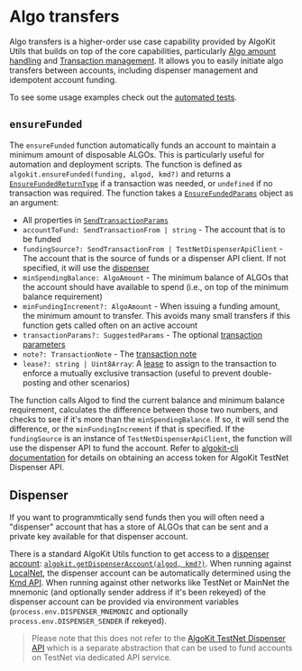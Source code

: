 # Algo transfers

Algo transfers is a higher-order use case capability provided by AlgoKit Utils that builds on top of the core capabilities, particularly [Algo amount handling](./amount.md) and [Transaction management](./transaction.md). It allows you to easily initiate algo transfers between accounts, including dispenser management and idempotent account funding.

To see some usage examples check out the [automated tests](../../src/transfer.spec.ts).

## `ensureFunded`

The `ensureFunded` function automatically funds an account to maintain a minimum amount of disposable ALGOs. This is particularly useful for automation and deployment scripts. The function is defined as `algokit.ensureFunded(funding, algod, kmd?)` and returns a [`EnsureFundedReturnType`](../code/interfaces/types_transfer.EnsureFundedReturnType.md) if a transaction was needed, or `undefined` if no transaction was required. The function takes a [`EnsureFundedParams`](../code/interfaces/types_transfer.EnsureFundedParams.md) object as an argument:

- All properties in [`SendTransactionParams`](./transaction.md#sendtransactionparams)
- `accountToFund: SendTransactionFrom | string` - The account that is to be funded
- `fundingSource?: SendTransactionFrom | TestNetDispenserApiClient` - The account that is the source of funds or a dispenser API client. If not specified, it will use the [dispenser](./account.md#dispenser)
- `minSpendingBalance: AlgoAmount` - The minimum balance of ALGOs that the account should have available to spend (i.e., on top of the minimum balance requirement)
- `minFundingIncrement?: AlgoAmount` - When issuing a funding amount, the minimum amount to transfer. This avoids many small transfers if this function gets called often on an active account
- `transactionParams?: SuggestedParams` - The optional [transaction parameters](./transaction.md#transaction-params)
- `note?: TransactionNote` - The [transaction note](./transaction.md#transaction-notes)
- `lease?: string | Uint8Array`: A [lease](https://developer.algorand.org/articles/leased-transactions-securing-advanced-smart-contract-design/) to assign to the transaction to enforce a mutually exclusive transaction (useful to prevent double-posting and other scenarios)

The function calls Algod to find the current balance and minimum balance requirement, calculates the difference between those two numbers, and checks to see if it's more than the `minSpendingBalance`. If so, it will send the difference, or the `minFundingIncrement` if that is specified. If the `fundingSource` is an instance of `TestNetDispenserApiClient`, the function will use the dispenser API to fund the account. Refer to [algokit-cli documentation](https://github.com/algorandfoundation/algokit-cli/blob/main/docs/features/dispenser.md#ci-access-token) for details on obtaining an access token for AlgoKit TestNet Dispenser API.

## Dispenser

If you want to programmtically send funds then you will often need a "dispenser" account that has a store of ALGOs that can be sent and a private key available for that dispenser account.

There is a standard AlgoKit Utils function to get access to a [dispenser account](./account.md#accounts): [`algokit.getDispenserAccount(algod, kmd?)`](../code/modules/index.md#getdispenseraccount). When running against [LocalNet](https://github.com/algorandfoundation/algokit-cli/blob/main/docs/features/localnet.md), the dispenser account can be automatically determined using the [Kmd API](https://developer.algorand.org/docs/rest-apis/kmd). When running against other networks like TestNet or MainNet the mnemonic (and optionally sender address if it's been rekeyed) of the dispenser account can be provided via environment variables (`process.env.DISPENSER_MNEMONIC` and optionally `process.env.DISPENSER_SENDER` if rekeyed).

> Please note that this does not refer to the [AlgoKit TestNet Dispenser API](./dispenser-client.md) which is a separate abstraction that can be used to fund accounts on TestNet via dedicated API service.
